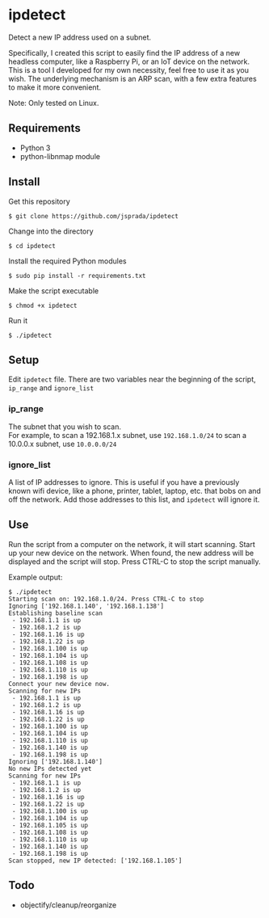 # ipdetect
Detect a new IP address used on a subnet. 

Specifically, I created this script to easily find the IP address of a new headless computer, like a Raspberry Pi, or an IoT device on the network.  This is a tool I developed for my own necessity, feel free to use it as you wish.   The underlying mechanism is an ARP scan, with a few extra features to make it more convenient.

Note: Only tested on Linux.

## Requirements

* Python 3
* python-libnmap module

##  Install

Get this repository

    $ git clone https://github.com/jsprada/ipdetect

Change into the directory

    $ cd ipdetect

Install the required Python modules

    $ sudo pip install -r requirements.txt

Make the script executable 

    $ chmod +x ipdetect

Run it

    $ ./ipdetect

## Setup
Edit `ipdetect` file.  There are two variables near the beginning of the script, `ip_range` and `ignore_list`

### ip_range
The subnet that you wish to scan.  
For example, to scan a 192.168.1.x subnet, use `192.168.1.0/24`  to scan a 10.0.0.x subnet, use `10.0.0.0/24`

### ignore_list
A list of IP addresses to ignore.  This is useful if you have a previously known wifi device, like a phone, printer, tablet, laptop, etc. that bobs on and off the network.   Add those addresses to this list, and `ipdetect` will ignore it.

## Use

Run the script from a computer on the network, it will start scanning.  Start up your new device on the network. When found, the new address will be displayed and the script will stop.  Press CTRL-C to stop the script manually.

Example output:

```
$ ./ipdetect
Starting scan on: 192.168.1.0/24. Press CTRL-C to stop
Ignoring ['192.168.1.140', '192.168.1.138']
Establishing baseline scan
 - 192.168.1.1 is up
 - 192.168.1.2 is up
 - 192.168.1.16 is up
 - 192.168.1.22 is up
 - 192.168.1.100 is up
 - 192.168.1.104 is up
 - 192.168.1.108 is up
 - 192.168.1.110 is up
 - 192.168.1.198 is up
Connect your new device now.
Scanning for new IPs
 - 192.168.1.1 is up
 - 192.168.1.2 is up
 - 192.168.1.16 is up
 - 192.168.1.22 is up
 - 192.168.1.100 is up
 - 192.168.1.104 is up
 - 192.168.1.110 is up
 - 192.168.1.140 is up
 - 192.168.1.198 is up
Ignoring ['192.168.1.140']
No new IPs detected yet
Scanning for new IPs
 - 192.168.1.1 is up
 - 192.168.1.2 is up
 - 192.168.1.16 is up
 - 192.168.1.22 is up
 - 192.168.1.100 is up
 - 192.168.1.104 is up
 - 192.168.1.105 is up
 - 192.168.1.108 is up
 - 192.168.1.110 is up
 - 192.168.1.140 is up
 - 192.168.1.198 is up
Scan stopped, new IP detected: ['192.168.1.105']

```


## Todo
* objectify/cleanup/reorganize

